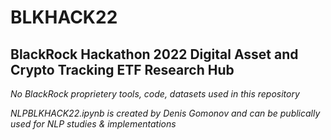# BLKHACK22
BlackRock Hackathon 2022
**Digital Asset and Crypto Tracking ETF Research Hub**
--
_No BlackRock proprietery tools, code, datasets used in this repository_

_NLPBLKHACK22.ipynb is created by Denis Gomonov and can be publically used for NLP studies & implementations_
